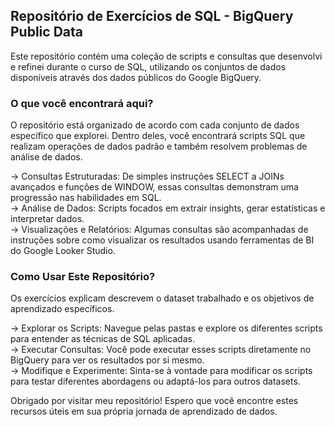 ## Repositório de Exercícios de SQL - BigQuery Public Data
Este repositório contém uma coleção de scripts e consultas que desenvolvi e refinei durante o curso de SQL, utilizando os conjuntos de dados disponíveis através dos dados públicos do Google BigQuery.

### O que você encontrará aqui?
O repositório está organizado de acordo com cada conjunto de dados específico que explorei. Dentro deles, você encontrará scripts SQL que realizam operações de dados padrão e também resolvem problemas de análise de dados.
<div>
-> Consultas Estruturadas: De simples instruções SELECT a JOINs avançados e funções de WINDOW, essas consultas demonstram uma progressão nas habilidades em SQL. <div>
-> Análise de Dados: Scripts focados em extrair insights, gerar estatísticas e interpretar dados. <div>
-> Visualizações e Relatórios: Algumas consultas são acompanhadas de instruções sobre como visualizar os resultados usando ferramentas de BI do Google Looker Studio. <div>
</div>

### Como Usar Este Repositório?
Os exercícios explicam descrevem o dataset trabalhado e os objetivos de aprendizado específicos. 
</div>
-> Explorar os Scripts: Navegue pelas pastas e explore os diferentes scripts para entender as técnicas de SQL aplicadas. <div>
-> Executar Consultas: Você pode executar esses scripts diretamente no BigQuery para ver os resultados por si mesmo. <div>
-> Modifique e Experimente: Sinta-se à vontade para modificar os scripts para testar diferentes abordagens ou adaptá-los para outros datasets. <div>
</div>

Obrigado por visitar meu repositório! Espero que você encontre estes recursos úteis em sua própria jornada de aprendizado de dados.
